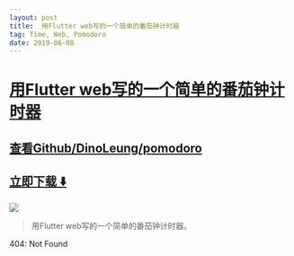 ```yaml
---
layout: post
title:  用Flutter web写的一个简单的番茄钟计时器
tag: Time, Web, Pomodoro
date: 2019-06-08
---
```


# [用Flutter web写的一个简单的番茄钟计时器 ](http://github.com/DinoLeung/pomodoro) 



## [查看Github/DinoLeung/pomodoro](http://github.com/DinoLeung/pomodoro)
## [立即下载 ️⬇️ ](https://codeload.github.com/DinoLeung/pomodoro/zip/master) 


 
![](https://flutterawesome.com/content/images/2019/05/pomodoro.jpg)
 
>
> 用Flutter web写的一个简单的番茄钟计时器。
>

 
404: Not Found

